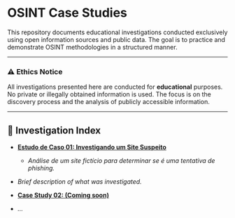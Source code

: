 # OSINT Case Studies

This repository documents educational investigations conducted exclusively using open information sources and public data. The goal is to practice and demonstrate OSINT methodologies in a structured manner.

---
### ⚠️ Ethics Notice

All investigations presented here are conducted for **educational** purposes. No private or illegally obtained information is used. The focus is on the discovery process and the analysis of publicly accessible information.

---

## 📂 Investigation Index

* **[Estudo de Caso 01: Investigando um Site Suspeito](./caso-01/README.md)**
    * *Análise de um site fictício para determinar se é uma tentativa de phishing.*
* *Brief description of what was investigated.*

* **[Case Study 02: (Coming soon)]()**
* *...*
